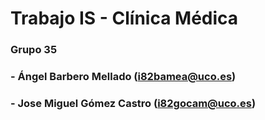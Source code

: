 # Trabajo IS - Clínica Médica
### Grupo 35
### - Ángel Barbero Mellado (i82bamea@uco.es)
### - Jose Miguel Gómez Castro (i82gocam@uco.es)
